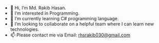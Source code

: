 - 👋 Hi, I’m Md. Rakib Hasan.
- 👀 I’m interested in Programming.
- 🌱 I’m currently learning C# programming language.
- 💞️ I’m looking to collaborate on a helpful team where I can learn new technologies.
- 📫 Please contact me via Email: rhsrakib030@gmail.com

<!---
rhsrakib/rhsrakib is a ✨ special ✨ repository because its `README.md` (this file) appears on your GitHub profile.
You can click the Preview link to take a look at your changes.
--->
